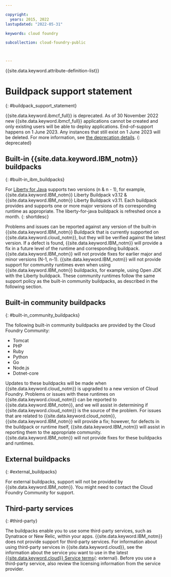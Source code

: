 ```yaml
---

copyright:
  years: 2015, 2022
lastupdated: "2022-05-31"

keywords: cloud foundry

subcollection: cloud-foundry-public



---
```



{{site.data.keyword.attribute-definition-list}}

# Buildpack support statement
{: #buildpack_support_statement}

{{site.data.keyword.ibmcf_full}} is deprecated. As of 30 November 2022 new {{site.data.keyword.ibmcf_full}} applications cannot be created and only existing users will be able to deploy applications. End-of-support happens on 1 June 2023. Any instances that still exist on 1 June 2023 will be deleted. For more information, see [the deprecation details](/docs/cloud-foundry-public?topic=cloud-foundry-public-deprecation).
{: deprecated}

## Built-in {{site.data.keyword.IBM_notm}} buildpacks
{: #built-in_ibm_buildpacks}

For [Liberty for Java](/docs/cloud-foundry-public?topic=cloud-foundry-public-getting-started-liberty) supports two versions (n & n - 1), for example, {{site.data.keyword.IBM_notm}} Liberty Buildpack v3.12 & {{site.data.keyword.IBM_notm}} Liberty Buildpack v3.11. Each buildpack provides and supports one or more major versions of its corresponding runtime as appropriate. The liberty-for-java buildpack is refreshed once a month.
{: shortdesc}

Problems and issues can be reported against any version of the built-in {{site.data.keyword.IBM_notm}} Buildpack that is currently supported on {{site.data.keyword.cloud_notm}}, but they will be verified against the latest version. If a defect is found, {{site.data.keyword.IBM_notm}} will provide a fix in a future level of the runtime and corresponding buildpack. {{site.data.keyword.IBM_notm}} will not provide fixes for earlier major and minor versions (N-1, n-1). {{site.data.keyword.IBM_notm}} will not provide support for community runtimes even when using {{site.data.keyword.IBM_notm}} buildpacks, for example, using Open JDK with the Liberty buildpack. These community runtimes follow the same support policy as the built-in community buildpacks, as described in the following section.

## Built-in community buildpacks
{: #built-in_community_buildpacks}

The following built-in community buildpacks are provided by the Cloud Foundry Community:

* Tomcat
* PHP
* Ruby
* Python
* Go
* Node.js
* Dotnet-core

Updates to these buildpacks will be made when {{site.data.keyword.cloud_notm}} is upgraded to a new version of Cloud Foundry. Problems or issues with these runtimes on {{site.data.keyword.cloud_notm}} can be reported to {{site.data.keyword.IBM_notm}}, and we will assist in determining if {{site.data.keyword.cloud_notm}} is the source of the problem. For issues that are related to {{site.data.keyword.cloud_notm}}, {{site.data.keyword.IBM_notm}} will provide a fix; however, for defects in the buildpack or runtime itself, {{site.data.keyword.IBM_notm}} will assist in reporting them to the appropriate community. {{site.data.keyword.IBM_notm}} will not provide fixes for these buildpacks and runtimes.

## External buildpacks
{: #external_buildpacks}

For external buildpacks, support will not be provided by {{site.data.keyword.IBM_notm}}. You might need to contact the Cloud Foundry Community for support.

## Third-party services
{: #third-party}

The buildpacks enable you to use some third-party services, such as Dynatrace or New Relic, within your apps. {{site.data.keyword.IBM_notm}} does not provide support for third-party services. For information about using third-party services in {{site.data.keyword.cloud}}, see the information about the service you want to use in the latest [{{site.data.keyword.cloud}} Service terms](https://www-03.ibm.com/software/sla/sladb.nsf/sla/bm){: external}. Before you use a third-party service, also review the licensing information from the service provider.


